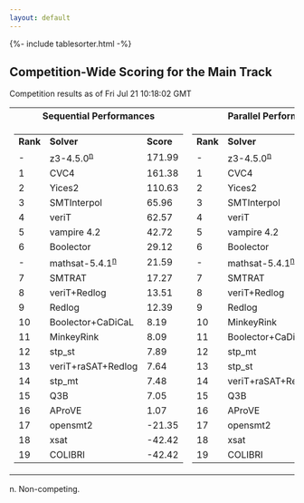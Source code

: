 ```yaml
---
layout: default
---
```

{%- include tablesorter.html -%}

## Competition-Wide Scoring for the Main Track

Competition results as of Fri Jul 21 10:18:02 GMT 

<table>
<tr class="center"><th>Sequential Performances</th><th>Parallel Performances</th>
</tr>
<tr class="center">
<td>
<table>
<tr>
<td><b>Rank</b></td>
<td><b>Solver</b></td>
<td><b>Score</b></td>
</tr>
<tr class="center">
<td> -</td>
<td><span class="non-competing-grey">z3-4.5.0<SUP><a href="#fn">n</a></SUP></span>
</td>
<td class="right">171.99</td>
</tr>
<tr class="center">
<td class="right">1</td>
<td>CVC4</td>
<td class="right">161.38</td>
</tr>
<tr class="center">
<td class="right">2</td>
<td>Yices2</td>
<td class="right">110.63</td>
</tr>
<tr class="center">
<td class="right">3</td>
<td>SMTInterpol</td>
<td class="right">65.96</td>
</tr>
<tr class="center">
<td class="right">4</td>
<td>veriT</td>
<td class="right">62.57</td>
</tr>
<tr class="center">
<td class="right">5</td>
<td>vampire 4.2</td>
<td class="right">42.72</td>
</tr>
<tr class="center">
<td class="right">6</td>
<td>Boolector</td>
<td class="right">29.12</td>
</tr>
<tr class="center">
<td> -</td>
<td><span class="non-competing-grey">mathsat-5.4.1<SUP><a href="#fn">n</a></SUP></span>
</td>
<td class="right">21.59</td>
</tr>
<tr class="center">
<td class="right">7</td>
<td>SMTRAT</td>
<td class="right">17.27</td>
</tr>
<tr class="center">
<td class="right">8</td>
<td>veriT+Redlog</td>
<td class="right">13.51</td>
</tr>
<tr class="center">
<td class="right">9</td>
<td>Redlog</td>
<td class="right">12.39</td>
</tr>
<tr class="center">
<td class="right">10</td>
<td>Boolector+CaDiCaL</td>
<td class="right">8.19</td>
</tr>
<tr class="center">
<td class="right">11</td>
<td>MinkeyRink</td>
<td class="right">8.09</td>
</tr>
<tr class="center">
<td class="right">12</td>
<td>stp_st</td>
<td class="right">7.89</td>
</tr>
<tr class="center">
<td class="right">13</td>
<td>veriT+raSAT+Redlog</td>
<td class="right">7.64</td>
</tr>
<tr class="center">
<td class="right">14</td>
<td>stp_mt</td>
<td class="right">7.48</td>
</tr>
<tr class="center">
<td class="right">15</td>
<td>Q3B</td>
<td class="right">7.05</td>
</tr>
<tr class="center">
<td class="right">16</td>
<td>AProVE</td>
<td class="right">1.07</td>
</tr>
<tr class="center">
<td class="right">17</td>
<td>opensmt2</td>
<td>-21.35</td>
</tr>
<tr class="center">
<td class="right">18</td>
<td>xsat</td>
<td>-42.42</td>
</tr>
<tr class="center">
<td class="right">19</td>
<td>COLIBRI</td>
<td>-42.42</td>
</tr>
</table>
</td>
<td>
<table>
<tr>
<td><b>Rank</b></td>
<td><b>Solver</b></td>
<td><b>Score</b></td>
</tr>
<tr class="center">
<td> -</td>
<td><span class="non-competing-grey">z3-4.5.0<SUP><a href="#fn">n</a></SUP></span>
</td>
<td class="right">171.99</td>
</tr>
<tr class="center">
<td class="right">1</td>
<td>CVC4</td>
<td class="right">161.76</td>
</tr>
<tr class="center">
<td class="right">2</td>
<td>Yices2</td>
<td class="right">110.63</td>
</tr>
<tr class="center">
<td class="right">3</td>
<td>SMTInterpol</td>
<td class="right">66.00</td>
</tr>
<tr class="center">
<td class="right">4</td>
<td>veriT</td>
<td class="right">62.57</td>
</tr>
<tr class="center">
<td class="right">5</td>
<td>vampire 4.2</td>
<td class="right">43.97</td>
</tr>
<tr class="center">
<td class="right">6</td>
<td>Boolector</td>
<td class="right">29.23</td>
</tr>
<tr class="center">
<td> -</td>
<td><span class="non-competing-grey">mathsat-5.4.1<SUP><a href="#fn">n</a></SUP></span>
</td>
<td class="right">21.59</td>
</tr>
<tr class="center">
<td class="right">7</td>
<td>SMTRAT</td>
<td class="right">17.27</td>
</tr>
<tr class="center">
<td class="right">8</td>
<td>veriT+Redlog</td>
<td class="right">13.51</td>
</tr>
<tr class="center">
<td class="right">9</td>
<td>Redlog</td>
<td class="right">12.39</td>
</tr>
<tr class="center">
<td class="right">10</td>
<td>MinkeyRink</td>
<td class="right">8.39</td>
</tr>
<tr class="center">
<td class="right">11</td>
<td>Boolector+CaDiCaL</td>
<td class="right">8.19</td>
</tr>
<tr class="center">
<td class="right">12</td>
<td>stp_mt</td>
<td class="right">8.09</td>
</tr>
<tr class="center">
<td class="right">13</td>
<td>stp_st</td>
<td class="right">7.89</td>
</tr>
<tr class="center">
<td class="right">14</td>
<td>veriT+raSAT+Redlog</td>
<td class="right">7.64</td>
</tr>
<tr class="center">
<td class="right">15</td>
<td>Q3B</td>
<td class="right">7.18</td>
</tr>
<tr class="center">
<td class="right">16</td>
<td>AProVE</td>
<td class="right">1.07</td>
</tr>
<tr class="center">
<td class="right">17</td>
<td>opensmt2</td>
<td>-21.35</td>
</tr>
<tr class="center">
<td class="right">18</td>
<td>xsat</td>
<td>-42.42</td>
</tr>
<tr class="center">
<td class="right">19</td>
<td>COLIBRI</td>
<td>-42.42</td>
</tr>
</table>
</td>
</tr>
</table><span id="fn"> n. Non-competing.</span>

